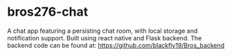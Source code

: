 # bros276-chat
A chat app featuring a persisting chat room, with local storage and notification support. Built using react native and Flask backend.
The backend code can be found at: https://github.com/blackfly19/Bros_backend
